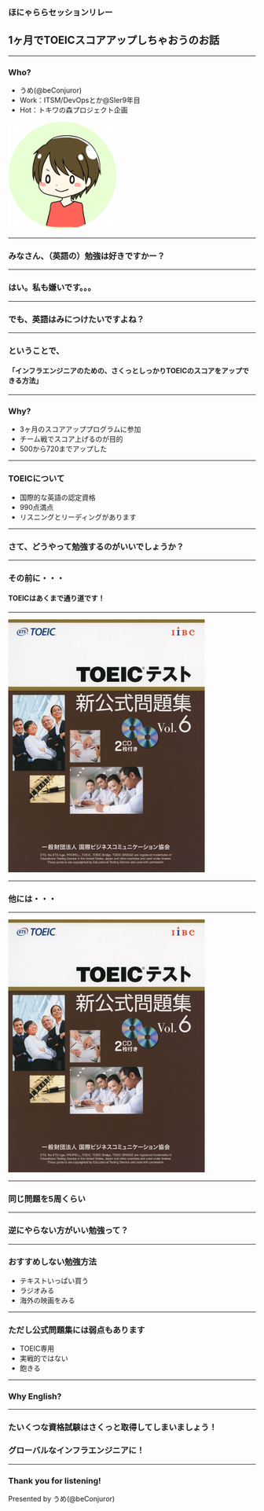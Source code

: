 ### ほにゃららセッションリレー
## 1ヶ月でTOEICスコアアップしちゃおうのお話


---

### Who?

- うめ(@beConjuror)
- Work：ITSM/DevOpsとか@SIer9年目
- Hot：トキワの森プロジェクト企画
<img src="img/IMG_2415_round.png" width="220px">


---
### みなさん、（英語の）勉強は好きですかー？

---

### はい。私も嫌いです。。。

---

### でも、英語はみにつけたいですよね？

---

### ということで、
#### 「インフラエンジニアのための、さくっとしっかりTOEICのスコアをアップできる方法」

---

### Why?
- 3ヶ月のスコアアッププログラムに参加
- チーム戦でスコア上げるのが目的
- 500から720までアップした

---

### TOEICについて
- 国際的な英語の認定資格
- 990点満点
- リスニングとリーディングがあります

---

### さて、どうやって勉強するのがいいでしょうか？

---

### その前に・・・
#### TOEICはあくまで通り道です！

---

<img src="img/toeic_text1.jpg" width="400px">

---

### 他には・・・

---

<img src="img/toeic_text1.jpg" width="400px">

---

### 同じ問題を5周くらい

---

### 逆にやらない方がいい勉強って？

---

### おすすめしない勉強方法
- テキストいっぱい買う
- ラジオみる
- 海外の映画をみる

---

### ただし公式問題集には弱点もあります
- TOEIC専用
- 実戦的ではない
- 飽きる

---

### Why English?

---


### たいくつな資格試験はさくっと取得してしまいましょう！
### グローバルなインフラエンジニアに！

---

### Thank you for listening!

Presented by うめ(@beConjuror)

